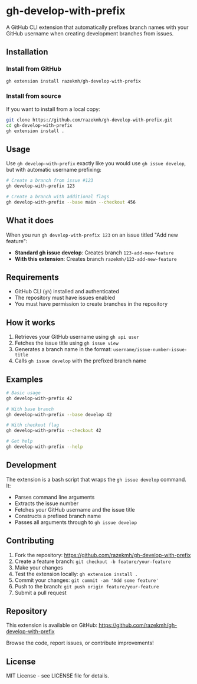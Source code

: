 # gh-develop-with-prefix

A GitHub CLI extension that automatically prefixes branch names with your GitHub username when creating development branches from issues.

## Installation

### Install from GitHub

```bash
gh extension install razekmh/gh-develop-with-prefix
```

### Install from source

If you want to install from a local copy:

```bash
git clone https://github.com/razekmh/gh-develop-with-prefix.git
cd gh-develop-with-prefix
gh extension install .
```

## Usage

Use `gh develop-with-prefix` exactly like you would use `gh issue develop`, but with automatic username prefixing:

```bash
# Create a branch from issue #123
gh develop-with-prefix 123

# Create a branch with additional flags
gh develop-with-prefix --base main --checkout 456
```

## What it does

When you run `gh develop-with-prefix 123` on an issue titled "Add new feature":

- **Standard gh issue develop**: Creates branch `123-add-new-feature`
- **With this extension**: Creates branch `razekmh/123-add-new-feature`

## Requirements

- GitHub CLI (`gh`) installed and authenticated
- The repository must have issues enabled
- You must have permission to create branches in the repository

## How it works

1. Retrieves your GitHub username using `gh api user`
2. Fetches the issue title using `gh issue view`
3. Generates a branch name in the format: `username/issue-number-issue-title`
4. Calls `gh issue develop` with the prefixed branch name

## Examples

```bash
# Basic usage
gh develop-with-prefix 42

# With base branch
gh develop-with-prefix --base develop 42

# With checkout flag
gh develop-with-prefix --checkout 42

# Get help
gh develop-with-prefix --help
```

## Development

The extension is a bash script that wraps the `gh issue develop` command. It:

- Parses command line arguments
- Extracts the issue number
- Fetches your GitHub username and the issue title
- Constructs a prefixed branch name
- Passes all arguments through to `gh issue develop`

## Contributing

1. Fork the repository: https://github.com/razekmh/gh-develop-with-prefix
2. Create a feature branch: `git checkout -b feature/your-feature`
3. Make your changes
4. Test the extension locally: `gh extension install .`
5. Commit your changes: `git commit -am 'Add some feature'`
6. Push to the branch: `git push origin feature/your-feature`
7. Submit a pull request

## Repository

This extension is available on GitHub: https://github.com/razekmh/gh-develop-with-prefix

Browse the code, report issues, or contribute improvements!

## License

MIT License - see LICENSE file for details.
